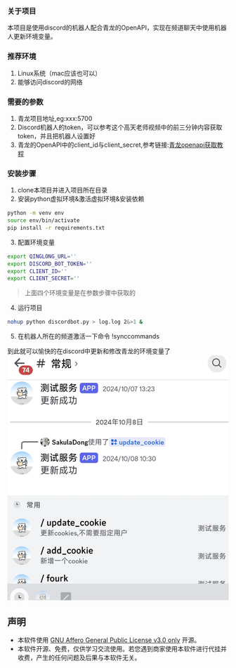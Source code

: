 ### 关于项目

本项目是使用discord的机器人配合青龙的OpenAPI，实现在频道聊天中使用机器人更新环境变量。

### 推荐环境

1. Linux系统（mac应该也可以）
2. 能够访问discord的网络

### 需要的参数

1. 青龙项目地址,eg:xxx:5700
2. Discord机器人的token，可以参考这个高天老师视频中的前三分钟内容获取token，并且把机器人设置好
3. 青龙的OpenAPI中的client_id与client_secret,参考链接:[青龙openapi获取教程](https://blog.csdn.net/wsfsp_4/article/details/128316982)

### 安装步骤

1. clone本项目并进入项目所在目录
2. 安装python虚拟环境&激活虚拟环境&安装依赖

```bash
python -m venv env
source env/bin/activate 
pip install -r requirements.txt
```

3. 配置环境变量

```bash
export QINGLONG_URL=''
export DISCORD_BOT_TOKEN=''
export CLIENT_ID=''
export CLIENT_SECRET=''
```

> 上面四个环境变量是在参数步骤中获取的

4. 运行项目

```bash
nohup python discordbot.py > log.log 2&>1 & 
```

5. 在机器人所在的频道激活一下命令 !synccommands

到此就可以愉快的在discord中更新和修改青龙的环境变量了
![使用效果图](https://github.com/githubhxd1995/discordbot/blob/main/image/usescreen.png)

## 声明



- 本软件使用 [GNU Affero General Public License v3.0 only](https://spdx.org/licenses/AGPL-3.0-only.html) 开源。
- 本软件开源、免费，仅供学习交流使用。若您遇到商家使用本软件进行代挂并收费，产生的任何问题及后果与本软件无关。
